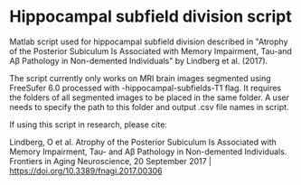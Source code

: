 # Hippocampal subfield division script
Matlab script used for hippocampal subfield division described in "Atrophy of the Posterior Subiculum Is Associated with Memory Impairment, Tau-and Aβ Pathology in Non-demented Individuals" by Lindberg et al. (2017). 

The script currently only works on MRI brain images segmented using FreeSufer 6.0 processed with -hippocampal-subfields-T1 flag. It requires the folders of all segmented images to be placed in the same folder. A user needs to specify the path to this folder and output .csv file names in script.

If using this script in research, please cite:

Lindberg, O et al. Atrophy of the Posterior Subiculum Is Associated with Memory Impairment, Tau- and Aβ Pathology in Non-demented Individuals. Frontiers in Aging Neuroscience, 20 September 2017 | https://doi.org/10.3389/fnagi.2017.00306
